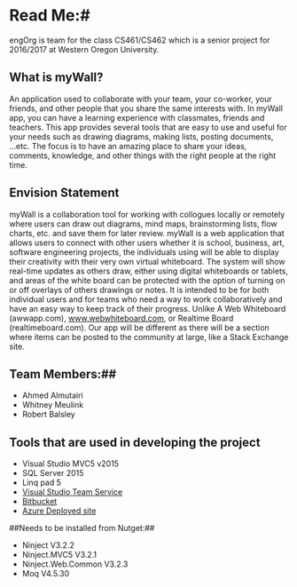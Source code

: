 # Read Me:#
engOrg is team for the class CS461/CS462 which is a senior project for 2016/2017 at Western Oregon University. 

## What is  myWall?
An application used to collaborate with your team, your co-worker, your friends, and other people that you share the same interests with. In myWall app, you can have a learning experience with classmates, friends and teachers. This app provides several tools that are easy to use and useful for your needs such as drawing diagrams, making lists, posting documents, ...etc. The focus is to have an amazing place to share your ideas, comments, knowledge, and other things with the right people at the right time.

## Envision Statement ##
myWall is a collaboration tool for working with collogues locally or remotely where users can draw out diagrams, mind maps, brainstorming lists, flow charts, etc. and save them for later review. myWall is a web application that allows users to connect with other users whether it is school, business, art, software engineering projects, the individuals using will be able to display their creativity with their very own virtual whiteboard. The system will show real-time updates as others draw, either using digital whiteboards or tablets, and areas of the white board can be protected with the option of turning on or off overlays of others drawings or notes. It is intended to be for both individual users and for teams who need a way to work collaboratively and have an easy way to keep track of their progress. 
Unlike A Web Whiteboard (awwapp.com), www.webwhiteboard.com, or Realtime Board (realtimeboard.com). Our app will be different as there will be a section where items can be posted to the community at large, like a Stack Exchange site.




## Team Members:##

* Ahmed Almutairi
* Whitney Meulink
* Robert Balsley

## Tools that are used in developing the project  ##

* Visual Studio MVC5 v2015
* SQL Server 2015
* Linq pad 5
* [Visual Studio Team Service](https://engorg.visualstudio.com/theWall/_backlogs?level=Epics&_a=backlog)
* [Bitbucket](https://bitbucket.org/CS460Almutairi/engorg)
* [Azure Deployed site](http://neonews.azurewebsites.net/)

##Needs to be installed from Nutget:##
* Ninject V3.2.2
* Ninject.MVC5 V3.2.1
* Ninject.Web.Common V3.2.3
* Moq V4.5.30
